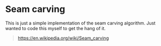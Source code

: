 # Seam carving
This is just a simple implementation of the seam carving algorithm. Just wanted to code this myself to get the hang of it.
>https://en.wikipedia.org/wiki/Seam_carving
